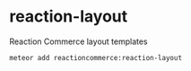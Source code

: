 # reaction-layout
Reaction Commerce layout templates

```
meteor add reactioncommerce:reaction-layout
```
